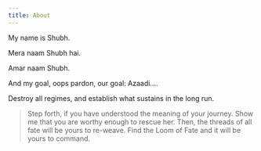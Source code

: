 ```yaml
---
title: About
---
```


My name is Shubh.

Mera naam Shubh hai.

Amar naam Shubh.

And my goal, oops pardon, our goal: Azaadi....

Destroy all regimes, and establish what sustains in the long run.

> Step forth, if you have understood the meaning of your journey.
> Show me that you are worthy enough to rescue her.
> Then, the threads of all fate will be yours to re-weave.
> Find the Loom of Fate and it will be yours to command.
